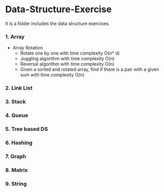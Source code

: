 # Data-Structure-Exercise
It is a folder includes the data structure exercises. 

### 1. Array
* Array Rotation
  * Rotate one by one with time complexity O(n* d)
  * Juggling algorithm with time complexity O(n)
  * Reversal algorithm with time complexity O(n)
  * Given a sorted and rotated array, find if there is a pair with a given sum with time complexity O(n)
### 2. Link List
### 3. Stack
### 4. Queue
### 5. Tree based DS
### 6. Hashing
### 7. Graph
### 8. Matrix
### 9. String
